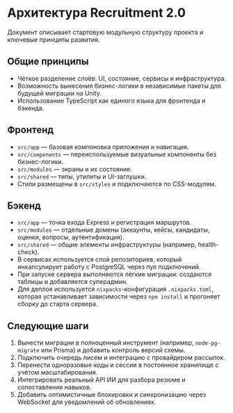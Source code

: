 # Архитектура Recruitment 2.0

Документ описывает стартовую модульную структуру проекта и ключевые принципы развития.

## Общие принципы

- Чёткое разделение слоёв: UI, состояние, сервисы и инфраструктура.
- Возможность вынесения бизнес-логики в независимые пакеты для будущей миграции на Unity.
- Использование TypeScript как единого языка для фронтенда и бэкенда.

## Фронтенд

- `src/app` — базовая компоновка приложения и навигация.
- `src/components` — переиспользуемые визуальные компоненты без бизнес-логики.
- `src/modules` — экраны и их состояние.
- `src/shared` — типы, утилиты и UI-заглушки.
- Стили размещены в `src/styles` и подключаются по CSS-модулям.

## Бэкенд

- `src/app` — точка входа Express и регистрация маршрутов.
- `src/modules` — отдельные домены (аккаунты, кейсы, кандидаты, оценки, вопросы, аутентификация).
- `src/shared` — общие элементы инфраструктуры (например, health-check).
- В сервисах используется слой репозиториев, который инкапсулирует работу с PostgreSQL через пул подключений.
- При запуске сервера выполняются лёгкие миграции: создаются таблицы и добавляется суперадмин.
- Для деплоя используется `nixpacks`-конфигурация `.nixpacks.toml`, которая устанавливает зависимости через `npm install` и прогоняет сборку до старта сервера.

## Следующие шаги

1. Вынести миграции в полноценный инструмент (например, `node-pg-migrate` или Prisma) и добавить контроль версий схемы.
2. Подключить очередь писем и интеграцию с провайдером рассылок.
3. Перенести одноразовые коды и сессии в постоянное хранилище с учётом масштабирования.
4. Интегрировать реальный API ИИ для разбора резюме и сопоставления навыков.
5. Добавить оптимистичные блокировки и синхронизацию через WebSocket для уведомлений об обновлениях.
